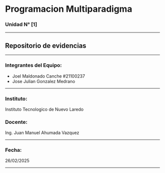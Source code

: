 # **Programacion Multiparadigma**  
### Unidad N° [1]  

---

## **Repositorio de evidencias**  

---

### **Integrantes del Equipo:**  
- Joel Maldonado Canche #21100237 
- Jose Julian Gonzalez Medrano

---

### **Instituto:**  
Instituto Tecnologico de Nuevo Laredo  

### **Docente:**  
Ing. Juan Manuel Ahumada Vazquez  

---

### **Fecha:**  
26/02/2025  

---
